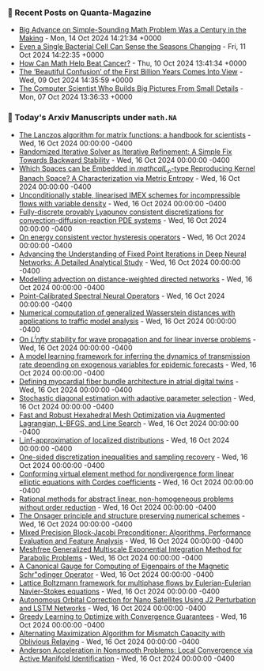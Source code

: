 ### 📝 Recent Posts on Quanta-Magazine
<!-- quanta starts -->
* <a href="https://www.quantamagazine.org/big-advance-on-simple-sounding-math-problem-was-a-century-in-the-making-20241014/">Big Advance on Simple-Sounding Math Problem Was a Century in the Making</a> - Mon, 14 Oct 2024 14:21:34 +0000
* <a href="https://www.quantamagazine.org/even-a-single-bacterial-cell-can-sense-the-seasons-changing-20241011/">Even a Single Bacterial Cell Can Sense the Seasons Changing</a> - Fri, 11 Oct 2024 14:22:35 +0000
* <a href="https://www.quantamagazine.org/how-can-math-help-beat-cancer-20241010/">How Can Math Help Beat Cancer?</a> - Thu, 10 Oct 2024 13:41:34 +0000
* <a href="https://www.quantamagazine.org/the-beautiful-confusion-of-the-first-billion-years-comes-into-view-20241009/">The ‘Beautiful Confusion’ of the First Billion Years Comes Into View</a> - Wed, 09 Oct 2024 14:35:59 +0000
* <a href="https://www.quantamagazine.org/the-computer-scientist-who-builds-big-pictures-from-small-details-20241007/">The Computer Scientist Who Builds Big Pictures From Small Details</a> - Mon, 07 Oct 2024 13:36:33 +0000
<!-- quanta ends -->

### 📝 Today's Arxiv Manuscripts under ``math.NA``
<!-- arxiv-math-na starts -->
* <a href="https://arxiv.org/abs/2410.11090">The Lanczos algorithm for matrix functions: a handbook for scientists</a> - Wed, 16 Oct 2024 00:00:00 -0400
* <a href="https://arxiv.org/abs/2410.11115">Randomized Iterative Solver as Iterative Refinement: A Simple Fix Towards Backward Stability</a> - Wed, 16 Oct 2024 00:00:00 -0400
* <a href="https://arxiv.org/abs/2410.11116">Which Spaces can be Embedded in $mathcal{L}_p$-type Reproducing Kernel Banach Space? A Characterization via Metric Entropy</a> - Wed, 16 Oct 2024 00:00:00 -0400
* <a href="https://arxiv.org/abs/2410.11510">Unconditionally stable, linearised IMEX schemes for incompressible flows with variable density</a> - Wed, 16 Oct 2024 00:00:00 -0400
* <a href="https://arxiv.org/abs/2410.11669">Fully-discrete provably Lyapunov consistent discretizations for convection-diffusion-reaction PDE systems</a> - Wed, 16 Oct 2024 00:00:00 -0400
* <a href="https://arxiv.org/abs/2410.11705">On energy consistent vector hysteresis operators</a> - Wed, 16 Oct 2024 00:00:00 -0400
* <a href="https://arxiv.org/abs/2410.11279">Advancing the Understanding of Fixed Point Iterations in Deep Neural Networks: A Detailed Analytical Study</a> - Wed, 16 Oct 2024 00:00:00 -0400
* <a href="https://arxiv.org/abs/2410.11352">Modelling advection on distance-weighted directed networks</a> - Wed, 16 Oct 2024 00:00:00 -0400
* <a href="https://arxiv.org/abs/2410.11382">Point-Calibrated Spectral Neural Operators</a> - Wed, 16 Oct 2024 00:00:00 -0400
* <a href="https://arxiv.org/abs/2410.11441">Numerical computation of generalized Wasserstein distances with applications to traffic model analysis</a> - Wed, 16 Oct 2024 00:00:00 -0400
* <a href="https://arxiv.org/abs/2410.11467">On $L^infty$ stability for wave propagation and for linear inverse problems</a> - Wed, 16 Oct 2024 00:00:00 -0400
* <a href="https://arxiv.org/abs/2410.11545">A model learning framework for inferring the dynamics of transmission rate depending on exogenous variables for epidemic forecasts</a> - Wed, 16 Oct 2024 00:00:00 -0400
* <a href="https://arxiv.org/abs/2410.11601">Defining myocardial fiber bundle architecture in atrial digital twins</a> - Wed, 16 Oct 2024 00:00:00 -0400
* <a href="https://arxiv.org/abs/2410.11613">Stochastic diagonal estimation with adaptive parameter selection</a> - Wed, 16 Oct 2024 00:00:00 -0400
* <a href="https://arxiv.org/abs/2410.11656">Fast and Robust Hexahedral Mesh Optimization via Augmented Lagrangian, L-BFGS, and Line Search</a> - Wed, 16 Oct 2024 00:00:00 -0400
* <a href="https://arxiv.org/abs/2410.11771">l_inf-approximation of localized distributions</a> - Wed, 16 Oct 2024 00:00:00 -0400
* <a href="https://arxiv.org/abs/2402.00848">One-sided discretization inequalities and sampling recovery</a> - Wed, 16 Oct 2024 00:00:00 -0400
* <a href="https://arxiv.org/abs/2404.08442">Conforming virtual element method for nondivergence form linear elliptic equations with Cordes coefficients</a> - Wed, 16 Oct 2024 00:00:00 -0400
* <a href="https://arxiv.org/abs/2405.04195">Rational methods for abstract linear, non-homogeneous problems without order reduction</a> - Wed, 16 Oct 2024 00:00:00 -0400
* <a href="https://arxiv.org/abs/2406.12652">The Onsager principle and structure preserving numerical schemes</a> - Wed, 16 Oct 2024 00:00:00 -0400
* <a href="https://arxiv.org/abs/2407.15973">Mixed Precision Block-Jacobi Preconditioner: Algorithms, Performance Evaluation and Feature Analysis</a> - Wed, 16 Oct 2024 00:00:00 -0400
* <a href="https://arxiv.org/abs/2408.05005">Meshfree Generalized Multiscale Exponential Integration Method for Parabolic Problems</a> - Wed, 16 Oct 2024 00:00:00 -0400
* <a href="https://arxiv.org/abs/2409.06023">A Canonical Gauge for Computing of Eigenpairs of the Magnetic Schr"odinger Operator</a> - Wed, 16 Oct 2024 00:00:00 -0400
* <a href="https://arxiv.org/abs/2409.10399">Lattice Boltzmann framework for multiphase flows by Eulerian-Eulerian Navier-Stokes equations</a> - Wed, 16 Oct 2024 00:00:00 -0400
* <a href="https://arxiv.org/abs/2410.10240">Autonomous Orbital Correction for Nano Satellites Using J2 Perturbation and LSTM Networks</a> - Wed, 16 Oct 2024 00:00:00 -0400
* <a href="https://arxiv.org/abs/2406.00260">Greedy Learning to Optimize with Convergence Guarantees</a> - Wed, 16 Oct 2024 00:00:00 -0400
* <a href="https://arxiv.org/abs/2409.19674">Alternating Maximization Algorithm for Mismatch Capacity with Oblivious Relaying</a> - Wed, 16 Oct 2024 00:00:00 -0400
* <a href="https://arxiv.org/abs/2410.09420">Anderson Acceleration in Nonsmooth Problems: Local Convergence via Active Manifold Identification</a> - Wed, 16 Oct 2024 00:00:00 -0400
<!-- arxiv-math-na ends -->

